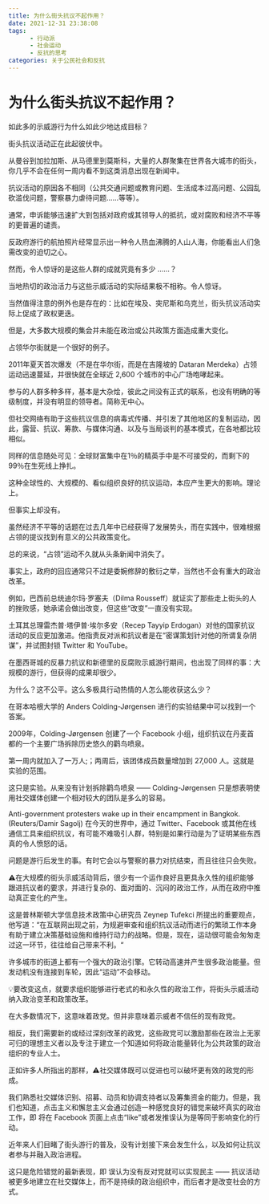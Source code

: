 ```yaml
---
title: 为什么街头抗议不起作用？
date: 2021-12-31 23:38:08
tags:
      - 行动派
      - 社会运动
      - 反抗的思考
categories: 关于公民社会和反抗
---
```

#     为什么街头抗议不起作用？ #

如此多的示威游行为什么如此少地达成目标？

街头抗议活动正在此起彼伏中。

从曼谷到加拉加斯、从马德里到莫斯科，大量的人群聚集在世界各大城市的街头，你几乎不会在任何一周内看不到这类消息出现在新闻中。

抗议活动的原因各不相同（公共交通问题或教育问题、生活成本过高问题、公园乱砍滥伐问题，警察暴力虐待问题……等等）。

通常，申诉能够迅速扩大到包括对政府或其领导人的抵抗，或对腐败和经济不平等的更普遍的谴责。

反政府游行的航拍照片经常显示出一种令人热血沸腾的人山人海，你能看出人们急需改变的迫切之心。

然而，令人惊讶的是这些人群的成就究竟有多少 ……？

当地热切的政治活力与这些示威活动的实际结果极不相称。令人惊讶。

当然值得注意的例外也是存在的：比如在埃及、突尼斯和乌克兰，街头抗议活动实际上促成了政权更迭。

但是，大多数大规模的集会并未能在政治或公共政策方面造成重大变化。

占领华尔街就是一个很好的例子。

2011年夏天首次爆发（不是在华尔街，而是在吉隆坡的 Dataran Merdeka）占领运动迅速蔓延，并很快就在全球近 2,600 个城市的中心广场咆哮起来。

参与的人群多种多样，基本是大杂烩，彼此之间没有正式的联系，也没有明确的等级制度，并没有明显的领导者。简称无中心。

但社交网络有助于这些抗议信息的病毒式传播、并引发了其他地区的复制运动，因此，露营、抗议、筹款、与媒体沟通、以及与当局谈判的基本模式，在各地都比较相似。

同样的信息随处可见：全球财富集中在1％的精英手中是不可接受的，而剩下的99％在生死线上挣扎。

这种全球性的、大规模的、看似组织良好的抗议运动，本应产生更大的影响。理论上。

但事实上却没有。

虽然经济不平等的话题在过去几年中已经获得了发展势头，而在实践中，很难根据占领的提议找到有意义的公共政策变化。

总的来说，“占领”运动不久就从头条新闻中消失了。

事实上，政府的回应通常只不过是委婉修辞的敷衍之举，当然也不会有重大的政治改革。

例如，巴西前总统迪尔玛·罗塞夫（Dilma Rousseff）就证实了那些走上街头的人的挫败感，她承诺会做出改变，但这些“改变”一直没有实现。

土耳其总理雷杰普·塔伊普·埃尔多安（Recep Tayyip Erdogan）对他的国家抗议活动的反应更加激进。他指责反对派和抗议者是在“密谋策划针对他的所谓复杂阴谋”，并试图封锁 Twitter 和 YouTube。

在墨西哥城的反暴力抗议和新德里的反腐败示威游行期间，也出现了同样的事：大规模的游行，但获得的成果却很少。

为什么？这不公平。这么多极具行动热情的人怎么能收获这么少？

在哥本哈根大学的 Anders Colding-Jørgensen 进行的实验结果中可以找到一个答案。

2009年，Colding-Jørgensen 创建了一个 Facebook 小组，组织抗议在丹麦首都的一个主要广场拆除历史悠久的鹳鸟喷泉。

第一周内就加入了一万人;；两周后，该团体成员数量增加到 27,000 人。这就是实验的范围。

这只是实验。从来没有计划拆除鹳鸟喷泉 —— Colding-Jørgensen 只是想表明使用社交媒体创建一个相对较大的团队是多么的容易。


Anti-government protesters wake up in their encampment in Bangkok. (Reuters/Damir Sagolj)
在今天的世界中，通过 Twitter、Facebook 或其他在线通信工具来组织抗议，有可能不难吸引人群，特别是如果行动是为了证明某些东西真的令人愤怒的话。

问题是游行后发生的事。有时它会以与警察的暴力对抗结束，而且往往只会失败。

⚠️在大规模的街头示威活动背后，很少有一个运作良好且更具永久性的组织能够跟进抗议者的要求，并进行复杂的、面对面的、沉闷的政治工作，从而在政府中推动真正变化的产生。

这是普林斯顿大学信息技术政策中心研究员 Zeynep Tufekci 所提出的重要观点，他写道：“在互联网出现之前，为规避审查和组织抗议活动而进行的繁琐工作本身有助于建立决策基础设施和维持行动力的战略。但是，现在，运动很可能会匆匆走过这一环节，往往给自己带来不利。“

许多城市的街道上都有一个强大的政治引擎。它转动高速并产生很多政治能量。但发动机没有连接到车轮，因此“运动”不会移动。

💡要改变这点，就要求组织能够进行老式的和永久性的政治工作，将街头示威活动纳入政治变革和政策改革。

在大多数情况下，这意味着政党。但并非意味着示威者不信任的现有政党。

相反，我们需要新的或经过深刻改革的政党，这些政党可以激励那些在政治上无家可归的理想主义者以及专注于建立一个知道如何将政治能量转化为公共政策的政治组织的专业人士。

正如许多人所指出的那样，⚠️社交媒体既可以促进也可以破坏更有效的政党的形成。

我们熟悉社交媒体识别、招募、动员和协调支持者以及筹集资金的能力。但是，我们也知道，点击主义和懈怠主义会通过创造一种感觉良好的错觉来破坏真实的政治工作，即 将在 Facebook 页面上点击“like”或者发推误认为是等同于影响变化的行动。

近年来人们目睹了街头游行的普及，没有计划接下来会发生什么，以及如何让抗议者参与并融入政治进程。

这只是危险错觉的最新表现，即 误认为没有反对党就可以实现民主 —— 抗议活动被更多地建立在社交媒体上，而不是持续的政治组织中，而后者才是改变社会的方式。